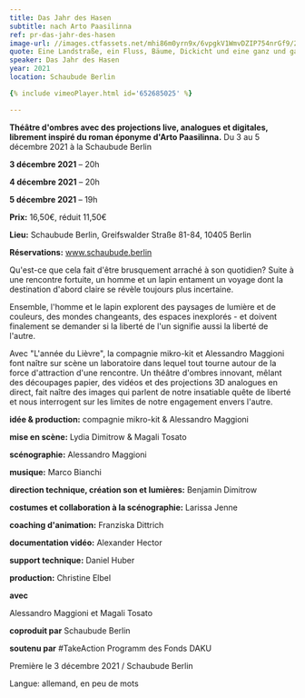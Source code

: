 ```yaml
---
title: Das Jahr des Hasen
subtitle: nach Arto Paasilinna
ref: pr-das-jahr-des-hasen
image-url: //images.ctfassets.net/mhi86m0yrn9x/6vpgkV1WmvDZIP754nrGf9/2d90cf50765bb6799f1f083939e105af/Das_Jahr_des_Hasen_small.jpeg
quote: Eine Landstraße, ein Fluss, Bäume, Dickicht und eine ganz und gar unerwartete Begegnung. 
speaker: Das Jahr des Hasen
year: 2021
location: Schaubude Berlin

{% include vimeoPlayer.html id='652685025' %}

---
```



**Théâtre d'ombres avec des projections live, analogues et digitales, librement inspiré du roman éponyme d'Arto Paasilinna.**
Du 3 au 5 décembre 2021 à la Schaubude Berlin

**3 décembre 2021** – 20h

**4 décembre 2021** – 20h

**5 décembre 2021** – 19h

**Prix:** 16,50€, réduit 11,50€

**Lieu:** Schaubude Berlin, Greifswalder Straße 81-84, 10405 Berlin

**Réservations:** www.schaubude.berlin


Qu'est-ce que cela fait d'être brusquement arraché à son quotidien? Suite à une rencontre fortuite, un homme et un lapin entament un voyage dont la destination d'abord claire se révèle toujours plus incertaine. 

Ensemble, l'homme et le lapin explorent des paysages de lumière et de couleurs, des mondes changeants, des espaces inexplorés - et doivent finalement se demander si la liberté de l'un signifie aussi la liberté de l'autre.

Avec "L'année du Lièvre", la compagnie mikro-kit et Alessandro Maggioni font naître sur scène un laboratoire dans lequel tout tourne autour de la force d'attraction d'une rencontre. Un théâtre d'ombres innovant, mêlant des découpages papier, des vidéos et des projections 3D analogues en direct, fait naître des images qui parlent de notre insatiable quête de liberté et nous interrogent sur les limites de notre engagement envers l'autre. 


**idée & production:** compagnie mikro-kit & Alessandro Maggioni 

**mise en scène:** Lydia Dimitrow & Magali Tosato 

**scénographie:** Alessandro Maggioni 

**musique:** Marco Bianchi 

**direction technique, création son et lumières:** Benjamin Dimitrow 

**costumes et collaboration à la scénographie:** Larissa Jenne 

**coaching d'animation:** Franziska Dittrich 

**documentation vidéo:** Alexander Hector

**support technique:** Daniel Huber

**production:** Christine Elbel 


**avec**

Alessandro Maggioni et Magali Tosato

**coproduit par** Schaubude Berlin 

**soutenu par** #TakeAction Programm des Fonds DAKU	



Première le 3 décembre 2021 / Schaubude Berlin

Langue: allemand, en peu de mots
